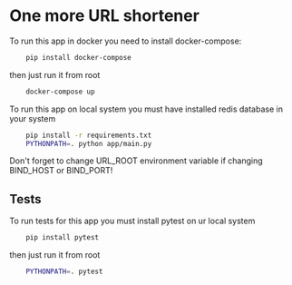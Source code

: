 One more URL shortener
==========================

To run this app in docker you need to install docker-compose:
```bash
    pip install docker-compose
```
then just run it from root
```bash
    docker-compose up
```

To run this app on local system you must have installed redis database in your system 
```bash
    pip install -r requirements.txt
    PYTHONPATH=. python app/main.py
```

Don't forget to change URL_ROOT environment variable if changing BIND_HOST or BIND_PORT!

## Tests
To run tests for this app you must install pytest on ur local system
```bash
    pip install pytest
```
then just run it from root
```bash
    PYTHONPATH=. pytest
```

